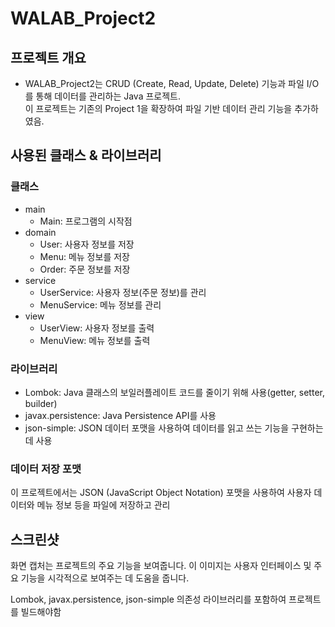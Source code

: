 # WALAB_Project2
## 프로젝트 개요
- WALAB_Project2는 CRUD (Create, Read, Update, Delete) 기능과 파일 I/O를 통해 데이터를 관리하는 Java 프로젝트. <br>이 프로젝트는 기존의 Project 1을 확장하여 파일 기반 데이터 관리 기능을 추가하였음.

## 사용된 클래스 & 라이브러리
### 클래스
- main
  - Main: 프로그램의 시작점
- domain
  - User: 사용자 정보를 저장
  - Menu: 메뉴 정보를 저장
  - Order: 주문 정보를 저장
- service
  - UserService: 사용자 정보(주문 정보)를 관리
  - MenuService: 메뉴 정보를 관리
- view
    - UserView: 사용자 정보를 출력
    - MenuView: 메뉴 정보를 출력

### 라이브러리
- Lombok: Java 클래스의 보일러플레이트 코드를 줄이기 위해 사용(getter, setter, builder)
- javax.persistence: Java Persistence API를 사용
- json-simple: JSON 데이터 포맷을 사용하여 데이터를 읽고 쓰는 기능을 구현하는 데 사용

### 데이터 저장 포맷
이 프로젝트에서는 JSON (JavaScript Object Notation) 포맷을 사용하여 사용자 데이터와 메뉴 정보 등을 파일에 저장하고 관리

## 스크린샷

화면 캡처는 프로젝트의 주요 기능을 보여줍니다. 이 이미지는 사용자 인터페이스 및 주요 기능을 시각적으로 보여주는 데 도움을 줍니다.

Lombok, javax.persistence, json-simple 의존성 라이브러리를 포함하여 프로젝트를 빌드해야함